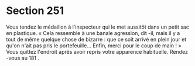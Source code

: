 # Section 251

Vous tendez le médaillon à l'inspecteur qui le met aussitôt dans un petit sac en plastique.
« Cela ressemble à une banale agression, dit -il, mais il y a tout de même quelque chose
de bizarre : que ce soit arrivé en plein jour et qu'on  n'ait pas pris le portefeuille... Enfin,
merci pour le coup de main ! » Vous quittez l'endroit après avoir repris votre apparence
habituelle. Rendez -vous au  181 .